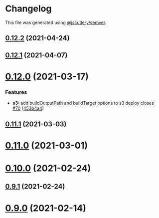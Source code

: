 # Changelog

This file was generated using [@jscutlery/semver](https://github.com/jscutlery/semver).

## [0.12.2](https://github.com/studds/nx-aws/compare/v0.12.1...v0.12.2) (2021-04-24)



## [0.12.1](https://github.com/studds/nx-aws/compare/v0.12.0...v0.12.1) (2021-04-07)



# [0.12.0](https://github.com/studds/nx-aws/compare/v0.11.1...v0.12.0) (2021-03-17)


### Features

* **s3:** add buildOutputPath and buildTarget options to s3 deploy closes [#70](https://github.com/studds/nx-aws/issues/70) ([453b4a4](https://github.com/studds/nx-aws/commit/453b4a497be037618708dc51d533f00837be3fd4))



## [0.11.1](https://github.com/studds/nx-aws/compare/v0.11.0...v0.11.1) (2021-03-03)



# [0.11.0](https://github.com/studds/nx-aws/compare/v0.10.0...v0.11.0) (2021-03-01)



# [0.10.0](https://github.com/studds/nx-aws/compare/v0.9.1...v0.10.0) (2021-02-24)



## [0.9.1](https://github.com/studds/nx-aws/compare/v0.9.0...v0.9.1) (2021-02-24)



# [0.9.0](https://github.com/studds/nx-aws/compare/v0.8.3...v0.9.0) (2021-02-14)
